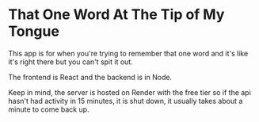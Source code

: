 # That One Word At The Tip of My Tongue
This app is for when you're trying to remember that one word and it's like it's right there but you can't spit it out.

The frontend is React and the backend is in Node.

Keep in mind, the server is hosted on Render with the free tier so if the api hasn't had activity in 15 minutes, it is shut down, it usually takes about a minute to come back up.
